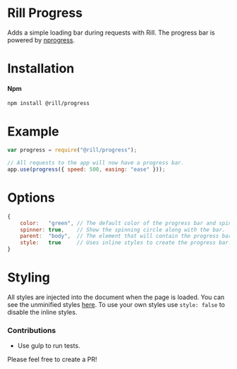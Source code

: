 # Rill Progress

Adds a simple loading bar during requests with Rill.
The progress bar is powered by [nprogress](http://ricostacruz.com/nprogress).

# Installation

#### Npm
```console
npm install @rill/progress
```

# Example

```javascript
var progress = require("@rill/progress");

// All requests to the app will now have a progress bar.
app.use(progress({ speed: 500, easing: "ease" }));
```

# Options

```js
{
	color:   "green", // The default color of the progress bar and spinner.
	spinner: true,    // Show the spinning circle along with the bar.
	parent:  "body",  // The element that will contain the progress bar.
	style:   true     // Uses inline styles to create the progress bar. Set to false to use your own.
}
```

# Styling

All styles are injected into the document when the page is loaded. You can see the unminified styles [here](https://github.com/rstacruz/nprogress/blob/master/nprogress.css). To use your own styles use `style: false` to disable the inline styles.

### Contributions

* Use gulp to run tests.

Please feel free to create a PR!
